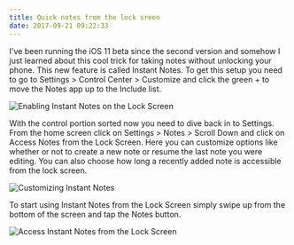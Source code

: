 ```yaml
---
title: Quick notes from the lock sreen
date: 2017-09-21 09:22:33
---
```


I've been running the iOS 11 beta since the second version and somehow I just learned about this cool trick for taking notes without unlocking your phone. This new feature is called Instant Notes. To get this setup you need to go to Settings > Control Center > Customize and click the green + to move the Notes app up to the Include list. 

![Enabling Instant Notes on the Lock Screen](https://dsc.cloud/quickshare/CustomizeControlCenter.gif)

With the control portion sorted now you need to dive back in to Settings.  From the home screen click on Settings > Notes > Scroll Down and click on Access Notes from the Lock Screen. Here you can customize options like whether or not to create a new note or resume the last note you were editing. You can also choose how long a recently added note is accessible from the lock screen.  

![Customizing Instant Notes](https://dsc.cloud/quickshare/CustomizingInstantNotes.PNG)

To start using Instant Notes from the Lock Screen simply swipe up from the bottom of the screen and tap the Notes button. 

![Access Instant Notes from the Lock Screen](https://dsc.cloud/quickshare/NotesFromLockScreenjpg.)
